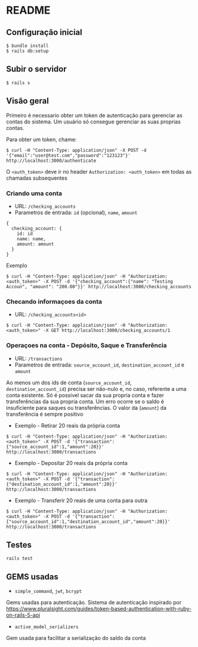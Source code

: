 # README


## Configuração inicial
```
$ bundle install
$ rails db:setup
```

## Subir o servidor

`$ rails s`

## Visão geral

Primeiro é necessario obter um token de autenticação para gerenciar as contas do sistema.
Um usuário só consegue gerenciar as suas proprias contas.

Para obter um token, chame:

`$ curl -H "Content-Type: application/json" -X POST -d '{"email":"user@test.com","password":"123123"}' http://localhost:3000/authenticate`

O `<auth_token>` deve ir no header `Authorization: <auth_token>` em todas as chamadas subsequentes

### Criando uma conta

 - URL: `/checking_accounts`
 - Parametros de entrada: `id` (opcional), `name`, `amount`

```
{ 
  checking_account: { 
    id: id
    name: name, 
    amount: amount
  }
}
```

Exemplo

`$ curl -H "Content-Type: application/json" -H "Authorization: <auth_token>" -X POST -d '{"checking_account":{"name": "Testing Accoun", "amount": "200.00"}}' http://localhost:3000/checking_accounts`

### Checando informaçoes da conta

 - URL: `/checking_accounts<id>`

`$ curl -H "Content-Type: application/json" -H "Authorization: <auth_token>" -X GET http://localhost:3000/checking_accounts/1`

### Operaçoes na conta - Depósito, Saque e Transferência

 - URL: `/transactions`
 - Parametros de entrada: `source_account_id`, `destination_account_id` e `amount`

Ao menos um dos ids de conta (`source_account_id`, `destination_account_id`) precisa ser não-nulo e, no caso, referente a uma conta existente.
Só é possivel sacar da sua propria conta e fazer transferências da sua propria conta.
Um erro ocorre se o saldo é insuficiente para saques ou transferências.
O valor da (`amount`) da transferência é sempre positivo

 - Exemplo - Retirar 20 reais da própria conta

`$ curl -H "Content-Type: application/json" -H "Authorization: <auth_token>" -X POST -d '{"transaction":{"source_account_id":1,"amount":20}}' http://localhost:3000/transactions`

 - Exemplo - Depositar 20 reais da própria conta

`$ curl -H "Content-Type: application/json" -H "Authorization: <auth_token>" -X POST -d '{"transaction":{"destination_account_id":1,"amount":20}}' http://localhost:3000/transactions`

 - Exemplo - Transferir 20 reais de uma conta para outra

`$ curl -H "Content-Type: application/json" -H "Authorization: <auth_token>" -X POST -d '{"transaction":{"source_account_id":1,"destination_account_id","amount":20}}' http://localhost:3000/transactions`

## Testes

```
rails test
```

## GEMS usadas

 - `simple_command`, `jwt`, `bcrypt`

 Gems usadas para autenticação. Sistema de autenticação inspirado por https://www.pluralsight.com/guides/token-based-authentication-with-ruby-on-rails-5-api

  - `active_model_serializers`

  Gem usada para facilitar a serialização do saldo da conta
